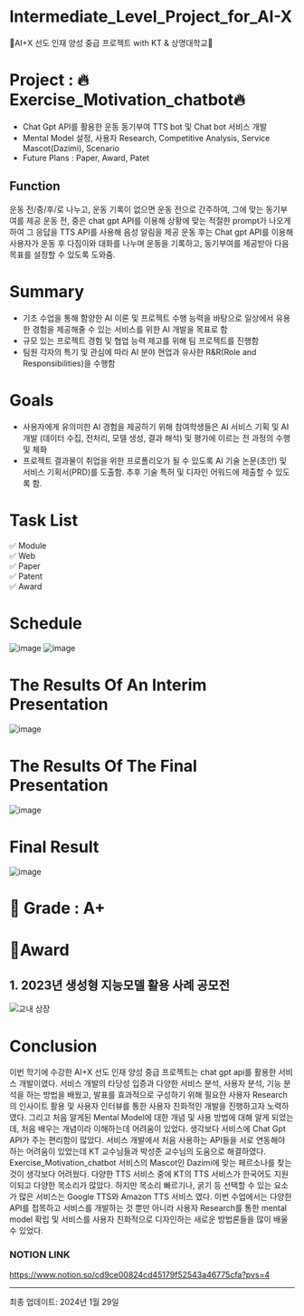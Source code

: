 # Intermediate_Level_Project_for_AI-X
🤖AI+X 선도 인재 양성 중급 프로젝트 with KT & 상명대학교🤖

# Project : 🔥Exercise_Motivation_chatbot🔥

  - Chat Gpt API를 활용한 운동 동기부여 TTS bot 및 Chat bot 서비스 개발
  - Mental Model 설정, 사용자 Research, Competitive Analysis, Service Mascot(Dazimi), Scenario
  - Future Plans : Paper, Award, Patet

## Function
운동 전/중/후/로 나누고, 운동 기록이 없으면 운동 전으로 간주하여, 그에 맞는 동기부여를 제공
운동 전, 중은 chat gpt API를 이용해 상황에 맞는 적절한 prompt가 나오게 하여 그 응답을 TTS API를 사용해 음성 알림을 제공
운동 후는 Chat gpt API를 이용해 사용자가 운동 후 다짐이와 대화를 나누며 운동을 기록하고, 동기부여를 제공받아 다음 목표를 설정할 수 있도록 도와줌.


# Summary

  - 기초 수업을 통해 함양한 AI 이론 및 프로젝트 수행 능력을 바탕으로 일상에서 유용한 경험을 제공해줄 수 있는 서비스를 위한 AI 개발을 목표로 함
  - 규모 있는 프로젝트 경험 및 협업 능력 제고를 위해 팀 프로젝트를 진행함
  - 팀원 각자의 특기 및 관심에 따라 AI 분야 현업과 유사한 R&R(Role and Responsibilities)을 수행함

# Goals
  - 사용자에게 유의미한 AI 경험을 제공하기 위해 참여학생들은 AI 서비스 기획 및 AI 개발 (데이터 수집, 전처리, 모델 생성, 결과 해석) 및 평가에 이르는 전 과정의 수행 및 체화
  - 프로젝트 결과물이 취업을 위한 프로폴리오가 될 수 있도록 AI 기술 논문(초안) 및 서비스 기획서(PRD)를 도출함. 추후 기술 특허 및 디자인 어워드에 제출할 수 있도록 함.

# Task List

  ✅ Module<br/>
  ✅ Web<br/>
  ✅ Paper<br/>
  ✅ Patent<br/>
  ✅ Award<br/>
  
  

# Schedule
![image](https://github.com/jinseok19/Intermediate_Level_Project_for_AI-X/assets/121952875/b8942d53-f952-4f66-ae23-caedcaaa22e3)
![image](https://github.com/jinseok19/Intermediate_Level_Project_for_AI-X/assets/121952875/6d202694-6eba-42c8-b149-578b0f79d28d)

# The Results Of An Interim Presentation
![image](https://github.com/jinseok19/Intermediate_Level_Project_for_AI-X/assets/121952875/0965afb5-60bd-4463-b257-01bfa1659891)

# The Results Of The Final Presentation
![image](https://github.com/jinseok19/Intermediate_Level_Project_for_AI-X/assets/121952875/91ee81ca-0f82-4591-93fa-8e3b88dd4d56)

# Final Result
![image](https://github.com/jinseok19/Intermediate_Level_Project_for_AI-X/assets/121952875/25137d33-201a-4d13-98a3-770075c6bb9f)


# 🎯 Grade : A+

# 🥇Award
## 1. 2023년 생성형 지능모델 활용 사례 공모전
![교내 상장](https://github.com/jinseok19/Intermediate_Level_Project_for_AI-X/assets/121952875/37865010-cd1b-4118-9148-d4ea7e0e51b8)

# Conclusion

이번 학기에 수강한 AI+X 선도 인재 양성 중급 프로젝트는 chat gpt api를 활용한 서비스 개발이였다. 서비스 개발의 타당성 입증과 다양한 서비스 분석, 사용자 분석, 기능 분석을 하는 방법을 배웠고, 발표를 효과적으로 구성하기 위해 필요한 사용자 Research의 인사이트 활용 및 사용자 인터뷰를 통한 사용자 친화적인 개발을 진행하고자 노력하였다. 그리고 처음 알게된 Mental Model에 대한 개념 및 사용 방법에 대해 알게 되었는데, 처음 배우는 개념이라 이해하는데 어려움이 있었다. 생각보다 서비스에 Chat Gpt API가 주는 편리함이 많았다. 서비스 개발에서 처음 사용하는 API들을 서로 연동해야 하는 어려움이 있었는데 KT 교수님들과 박성준 교수님의 도움으로 해결하였다. Exercise_Motivation_chatbot 서비스의 Mascot인 Dazimi에 맞는 페르소나를 찾는 것이 생각보다 어려웠다. 다양한 TTS 서비스 중에 KT의 TTS 서비스가 한국어도 지원이되고 다양한 목소리가 많았다. 하지만 목소리 빠르기나, 굵기 등 선택할 수 있는 요소가 많은 서비스는 Google TTS와 Amazon TTS 서비스 였다. 이번 수업에서는 다양한 API를 접목하고 서비스를 개발하는 것 뿐만 아니라 사용자 Research를 통한 mental model 확립 및 서비스를 사용자 친화적으로 디자인하는 새로운 방법론들을 많이 배울 수 있었다.

### NOTION LINK
https://www.notion.so/cd9ce00824cd45179f52543a46775cfa?pvs=4

-------------------------------------------------------------------------------------------------------
최종 업데이트: 2024년 1월 29일







